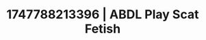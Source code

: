 ---
categories:
- Tasteful nudity
- Roleplay seduction
- Erotic photography
- Athlete
- After dark play
image: /assets/images/1747788213396.jpg
layout: post
seo:
  description: Featured content with premium Scat Fetish, ABDL Play. HD images available.
  keywords: Scat Fetish, ABDL Play
  og_image: /assets/images/1747788213396.jpg
  schema_type: VisualArtwork
tags:
- '#1747788213396'
- Scat Fetish
- ABDL Play
title: 1747788213396 | ABDL Play Scat Fetish
---